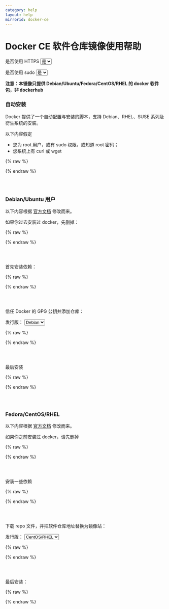 ```yaml
---
category: help
layout: help
mirrorid: docker-ce
---
```


# Docker CE 软件仓库镜像使用帮助

<form class="form-inline">
<div class="form-group">
	<label>是否使用 HTTPS</label>
	<select id="http-select" class="form-control content-select" data-target="#content-0,#content-1,#content-2,#content-3,#content-4,#content-5,#content-6,#content-7,#content-8">
	  <option data-http_protocol="https://" selected>是</option>
	  <option data-http_protocol="http://">否</option>
	</select>
</div>
</form>


<form class="form-inline">
<div class="form-group">
	<label>是否使用 sudo</label>
	<select id="sudo-select" class="form-control content-select" data-target="#content-0,#content-1,#content-2,#content-3,#content-4,#content-5,#content-6,#content-7,#content-8">
	  <option data-sudo="sudo " data-sudoE="sudo -E " selected>是</option>
	  <option data-sudo="" data-sudoE="">否</option>
	</select>
</div>
</form>



**注意：本镜像只提供 Debian/Ubuntu/Fedora/CentOS/RHEL 的 docker 软件包，非 dockerhub**

### 自动安装

Docker 提供了一个自动配置与安装的脚本，支持 Debian、RHEL、SUSE 系列及衍生系统的安装。

以下内容假定

- 您为 root 用户，或有 sudo 权限，或知道 root 密码；
- 您系统上有 curl 或 wget



{% raw %}
<script id="template-0" type="x-tmpl-markup">
export DOWNLOAD_URL="{{http_protocol}}{{mirror}}"
# 如您使用 curl
curl -fsSL https://get.docker.com/ | {{sudoE}}sh
# 如您使用 wget
wget -O- https://get.docker.com/ | {{sudoE}}sh
</script>
{% endraw %}

<p></p>

<pre>
<code id="content-0" class="language-bash" data-template="#template-0" data-select="#http-select,#sudo-select">
</code>
</pre>


### Debian/Ubuntu 用户

以下内容根据 [官方文档](https://docs.docker.com/engine/install/debian/) 修改而来。

如果你过去安装过 docker，先删掉：



{% raw %}
<script id="template-1" type="x-tmpl-markup">
for pkg in docker.io docker-doc docker-compose podman-docker containerd runc; do {{sudo}}apt-get remove $pkg; done
</script>
{% endraw %}

<p></p>

<pre>
<code id="content-1" class="language-bash" data-template="#template-1" data-select="#http-select,#sudo-select">
</code>
</pre>


首先安装依赖：



{% raw %}
<script id="template-2" type="x-tmpl-markup">
{{sudo}}apt-get install ca-certificates curl gnupg
</script>
{% endraw %}

<p></p>

<pre>
<code id="content-2" class="language-bash" data-template="#template-2" data-select="#http-select,#sudo-select">
</code>
</pre>


信任 Docker 的 GPG 公钥并添加仓库：



<form class="form-inline">
<div class="form-group">
  <label>发行版：</label>
    <select id="select-3-0" class="form-control content-select" data-target="#content-3">
      <option data-deb_release="debian" selected>Debian</option>
      <option data-deb_release="ubuntu">Ubuntu</option>
    </select>
</div>
</form>

{% raw %}
<script id="template-3" type="x-tmpl-markup">
{{sudo}}install -m 0755 -d /etc/apt/keyrings
curl -fsSL https://download.docker.com/linux/{{deb_release}}/gpg | {{sudo}}gpg --dearmor -o /etc/apt/keyrings/docker.gpg
{{sudo}}chmod a+r /etc/apt/keyrings/docker.gpg

echo \
  "deb [arch=$(dpkg --print-architecture) signed-by=/etc/apt/keyrings/docker.gpg] {{http_protocol}}{{mirror}}/linux/{{deb_release}} \
  "$(. /etc/os-release && echo "$VERSION_CODENAME")" stable" | \
  {{sudo}}tee /etc/apt/sources.list.d/docker.list > /dev/null
</script>
{% endraw %}

<p></p>

<pre>
<code id="content-3" class="language-bash" data-template="#template-3" data-select="#http-select,#sudo-select,#select-3-0">
</code>
</pre>


最后安装



{% raw %}
<script id="template-4" type="x-tmpl-markup">
{{sudo}}apt-get update
{{sudo}}apt-get install docker-ce
</script>
{% endraw %}

<p></p>

<pre>
<code id="content-4" class="language-bash" data-template="#template-4" data-select="#http-select,#sudo-select">
</code>
</pre>


### Fedora/CentOS/RHEL

以下内容根据 [官方文档](https://docs.docker.com/engine/install/centos/) 修改而来。

如果你之前安装过 docker，请先删掉



{% raw %}
<script id="template-5" type="x-tmpl-markup">
{{sudo}}yum remove docker docker-client docker-client-latest docker-common docker-latest docker-latest-logrotate docker-logrotate docker-engine
</script>
{% endraw %}

<p></p>

<pre>
<code id="content-5" class="language-bash" data-template="#template-5" data-select="#http-select,#sudo-select">
</code>
</pre>


安装一些依赖



{% raw %}
<script id="template-6" type="x-tmpl-markup">
{{sudo}}yum install -y yum-utils device-mapper-persistent-data lvm2
</script>
{% endraw %}

<p></p>

<pre>
<code id="content-6" class="language-bash" data-template="#template-6" data-select="#http-select,#sudo-select">
</code>
</pre>


下载 repo 文件，并把软件仓库地址替换为镜像站：



<form class="form-inline">
<div class="form-group">
  <label>发行版：</label>
    <select id="select-7-0" class="form-control content-select" data-target="#content-7">
      <option data-yum_release="centos" selected>CentOS/RHEL</option>
      <option data-yum_release="fedora">Fedora</option>
    </select>
</div>
</form>

{% raw %}
<script id="template-7" type="x-tmpl-markup">
yum-config-manager --add-repo https://download.docker.com/linux/{{yum_release}}/docker-ce.repo
{{sudo}}sed -i 's+https://download.docker.com+{{http_protocol}}{{mirror}}+' /etc/yum.repos.d/docker-ce.repo
</script>
{% endraw %}

<p></p>

<pre>
<code id="content-7" class="language-bash" data-template="#template-7" data-select="#http-select,#sudo-select,#select-7-0">
</code>
</pre>


最后安装：



{% raw %}
<script id="template-8" type="x-tmpl-markup">
{{sudo}}yum makecache fast
{{sudo}}yum install docker-ce
</script>
{% endraw %}

<p></p>

<pre>
<code id="content-8" class="language-bash" data-template="#template-8" data-select="#http-select,#sudo-select">
</code>
</pre>



